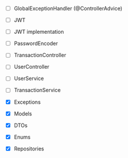- [ ] GlobalExceptionHandler (@ControllerAdvice)
- [ ] JWT
- [ ] JWT implementation
- [ ] PasswordEncoder
- [ ] TransactionController
- [ ] UserController
- [ ] UserService
- [ ] TransactionService

- [x] Exceptions
- [x] Models
- [x] DTOs
- [x] Enums
- [x] Repositories
